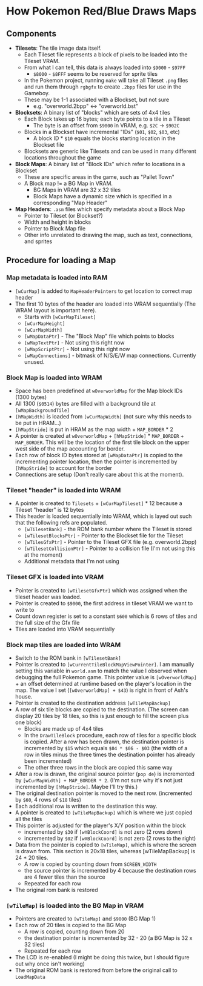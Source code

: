 # How Pokemon Red/Blue Draws Maps

## Components

* **Tilesets**: The tile image data itself.
  * Each Tileset file represents a block of pixels to be loaded into the Tileset VRAM.
  * From what I can tell, this data is always loaded into `$9000` - `$97FF`
    * `$8000` - `$8FFF` seems to be reserved for sprite tiles
  * In the Pokemon project, running `make` will take all Tileset `.png` files and run them through `rgbgfx` to create `.2bpp` files for use in the Gameboy.
  * These may be 1-1 associated with a Blockset, but not sure
    * e.g. "overworld.2bpp" <-> "overworld.bst"
* **Blocksets**: A binary list of "blocks" which are sets of 4x4 tiles
  * Each Block takes up 16 bytes; each byte points to a tile in a Tileset
    * The byte is an offset from `$9000` in VRAM, e.g. `$2C` -> `$902C`
  * Blocks in a Blockset have incremental "IDs" (`$01`, `$02`, `$03`, etc)
    * A block ID * `$10` equals the blocks starting location in the Blockset file
  * Blocksets are generic like Tilesets and can be used in many different locations throughout the game
* **Block Maps**: A binary list of "Block IDs" which refer to locations in a Blockset
  * These are specific areas in the game, such as "Pallet Town"
  * A Block map != a BG Map in VRAM.
    * BG Maps in VRAM are 32 x 32 tiles
    * Block Maps have a dynamic size which is specified in a corresponding "Map Header"
* **Map Headers**: `.asm` files which specify metadata about a Block Map
  * Pointer to Tileset (or Blockset?)
  * Width and height in blocks
  * Pointer to Block Map file
  * Other info unrelated to drawing the map, such as text, connections, and sprites

## Procedure for loading a Map

### Map metadata is loaded into RAM

* `[wCurMap]` is added to `MapHeaderPointers` to get location to correct map header
* The first 10 bytes of the header are loaded into WRAM sequentially (The WRAM layout is important here).
  * Starts with `[wCurMapTileset]`
  * `[wCurMapHeight]`
  * `[wCurMapWidth]`
  * `[wMapDataPtr]` - The "Block Map" file which points to blocks
  * `[wMapTextPtr]` - Not using this right now
  * `[wMapScriptPtr]` - Not using this right now
  * `[wMapConnections]` - bitmask of N/S/E/W map connections. Currently unused.

### Block Map is loaded into WRAM

* Space has been predefined at `wOverworldMap` for the Map block IDs (1300 bytes)
* All 1300 (`$0514`) bytes are filled with a background tile at  `[wMapBackgroundTile]`
* `[hMapWidth]` is loaded from `[wCurMapWidth]` (not sure why this needs to be put in HRAM...)
* `[hMapStride]` is put in HRAM as the map width + `MAP_BORDER` * 2
* A pointer is created at `wOverworldMap` + `[hMapStride]` * `MAP_BORDER` + `MAP_BORDER`. This will be the location of the first tile block on the upper west side of the map accounting for border.
* Each row of block ID bytes stored at `[wMapDataPtr]` is copied to the incrementing pointer location, then the pointer is incremented by `[hMapStride]` to account for the border
* Connections are setup (Don't really care about this at the moment).

### Tileset "header" is loaded into WRAM

* A pointer is created to `Tilesets` + `[wCurMapTileset]` * 12 because a Tileset "header" is 12 bytes
* This header is loaded sequentially into WRAM, which is layed out such that the following refs are populated.
  * `[wTilesetBank]` - the ROM bank number where the Tileset is stored
  * `[wTilesetBlocksPtr]` - Pointer to the Blockset file for the Tileset
  * `[wTilesGfxPtr]` - Pointer to the Tileset GFX file (e.g. overworld.2bpp)
  * `[wTilesetCollisionPtr]` - Pointer to a collision file (I'm not using this at the moment)
  * Additional metadata that I'm not using

### Tileset GFX is loaded into VRAM

* Pointer is created to `[wTilesetGfxPtr]` which was assigned when the tileset header was loaded.
* Pointer is created to `$9000`, the first address in tileset VRAM we want to write to
* Count down register is set to a constant `$600` which is 6 rows of tiles and the full size of the Gfx file
* Tiles are loaded into VRAM sequentially

### Block map tiles are loaded into WRAM

* Switch to the ROM bank in `[wTilesetBank]`
* Pointer is created to `[wCurrentTileBlockMapViewPointer]`. I am manually setting this variable in `world.asm` to match the value I observed when debugging the full Pokemon game. This pointer value is `[wOverworldMap]` + an offset determined at runtime based on the player's location in the map. The value I set (`[wOverworldMap] + $43`) is right in front of Ash's house.
* Pointer is created to the destination address `[wTileMapBackup]`
* A row of six tile blocks are copied to the destination. (The screen can display 20 tiles by 18 tiles, so this is just enough to fill the screen plus one block)
  * Blocks are made up of 4x4 tiles
  * In the `DrawTileBlock` procedure, each row of tiles for a specific block is copied. After a row has been drawn, the destination pointer is incremented by `$15` which equals `$04 * $06 - $03` (the width of a row in tiles minus the three times the destination pointer has already been incremented)
  * The other three rows in the block are copied this same way
* After a row is drawn, the original source pointer (`pop de`) is incremented by `[wCurMapWidth] + MAP_BORDER * 2`. (I'm not sure why it's not just incremented by `[hMapStride]`. Maybe I'll try this.)
* The original destination pointer is moved to the next row. (incremented by `$60`, 4 rows of `$18` tiles)
* Each additional row is written to the destination this way.
* A pointer is created to `[wTileMapBackup]` which is where we just copied all the tiles
* This pointer is adjusted for the player's X/Y position within the block
  * incremented by `$30` if `[wYBlockCoord]` is not zero (2 rows down)
  * incremented by `$02` if `[wXBlockCoord]` is not zero (2 rows to the right)
* Data from the pointer is copied to `[wTileMap]`, which is where the screen is drawn from. This section is 20x18 tiles, whereas [wTileMapBackup] is 24 * 20 tiles.
  * A row is copied by counting down from `SCREEN_WIDTH`
  * the source pointer is incremented by 4 because the destination rows are 4 fewer tiles than the source
  * Repeated for each row
* The original rom bank is restored

### `[wTileMap]` is loaded into the BG Map in VRAM

* Pointers are created to `[wTileMap]` and `$9800` (BG Map 1)
* Each row of 20 tiles is copied to the BG Map
  * A row is copied, counting down from 20
  * the destination pointer is incremented by 32 - 20 (a BG Map is 32 x 32 tiles)
  * Repeated for each row
* The LCD is re-enabled (I might be doing this twice, but I should figure out why once isn't working)
* The original ROM bank is restored from before the original call to `LoadMapData`
